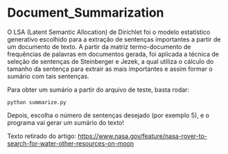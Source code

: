 # Document_Summarization

O LSA (Latent Semantic Allocation) de Dirichlet foi o modelo estatístico generativo escolhido para a extração de sentenças importantes a partir de um documento de texto. A partir da matriz termo-documento de frequências de palavras em documentos gerada, foi aplicada a técnica de seleção de sentenças de Steinberger e Jezek, a qual utiliza o cálculo do tamanho da sentença para extrair as mais importantes e assim formar o sumário com tais sentenças. 

Para obter um sumário a partir do arquivo de teste, basta rodar:

```
python summarize.py
```

Depois, escolha o número de sentenças desejado (por exemplo 5), e o programa vai gerar um sumário do texto!

Texto retirado do artigo: https://www.nasa.gov/feature/nasa-rover-to-search-for-water-other-resources-on-moon